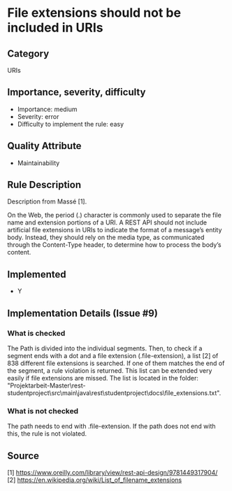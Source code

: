 # File extensions should not be included in URIs
## Category
URIs

## Importance, severity, difficulty
* Importance: medium
* Severity: error
* Difficulty to implement the rule: easy

## Quality Attribute

* Maintainability

## Rule Description

Description from Massé [1].

On the Web, the period (.) character is commonly used to separate the file name and extension portions of a URI. A REST API should not include artificial file extensions in URIs to indicate the format of a message’s entity body. Instead, they should rely on the media type, as communicated through the Content-Type header, to determine how to process the body’s content.

## Implemented
* Y

## Implementation Details (Issue #9)

### What is checked
The Path is divided into the individual segments. Then, to check if a segment ends with a dot and a file extension (.file-extension), a list [2] of 838 different file extensions is searched. If one of them matches the end of the segment, a rule violation is returned. This list can be extended very easily if file extensions are missed. The list is located in the folder: "Projektarbeit-Master\rest-studentproject\src\main\java\rest\studentproject\docs\file_extensions.txt".

### What is not checked
The path needs to end with .file-extension. If the path does not end with this, the rule is not violated.

## Source

[1] https://www.oreilly.com/library/view/rest-api-design/9781449317904/
[2] https://en.wikipedia.org/wiki/List_of_filename_extensions